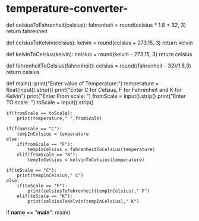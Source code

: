 # temperature-converter-
def celsiusToFahrenheit(celsius):
    fahrenheit = round(celsius * 1.8 + 32, 3)
    return fahrenheit

def celsiusToKelvin(celsius):
    kelvin = round(celsius + 273.15, 3)
    return kelvin

def kelvinToCelsius(kelvin):
    celsius = round(kelvin - 273.15, 3)
    return celsius

def fahrenheitToCelsius(fahrenheit):
    celsius = round((fahrenheit - 32)/1.8,3)
    return celsius

def main():
    print("Enter value of Temperature:")
    temperature = float(input().strip())
    print("Enter C for Celsius, F for Fahrenheit and K for Kelvin")
    print("Enter From scale: ")
    fromScale = input().strip()
    print("Enter TO scale: ")
    toScale = input().strip()
    
    if(fromScale == toScale):
        print(temperature," ",fromScale)
          
    if(fromScale == "C"):
        tempInCelsius = temperature
    else:
        if(fromScale == "F"):
            tempInCelsius = fahrenheitToCelsius(temperature)
        elif(fromScale == "K"):
            tempInCelsius = kelvinToCelsius(temperature)
        
    if(toScale == "C"):
        print(tempInCelsius," C")
    else:
        if(toScale == "F"):
            print(celsiusToFahrenheit(tempInCelsius)," F")
        elif(toScale == "K"):
            print(celsiusToKelvin(tempInCelsius)," K")
        
if __name__ == "__main__":
    main()
